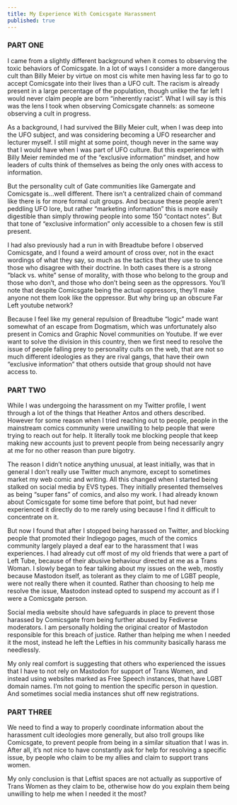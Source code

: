 ```yaml
---
title: My Experience With Comicsgate Harassment
published: true
---
```

### PART ONE

I came from a slightly different background when it comes to observing the toxic behaviors of Comicsgate. In a lot of ways I consider a more dangerous cult than Billy Meier by virtue on most cis white men having less far to go to accept Comicsgate into their lives than a UFO cult. The racism is already present in a large percentage of the population, though unlike the far left I would never claim people are born “inherently racist”. What I will say is this was the lens I took when observing Comicsgate channels: as someone observing a cult in progress.

As a background, I had survived the Billy Meier cult, when I was deep into the UFO subject, and was considering becoming a UFO researcher and lecturer myself. I still might at some point, though never in the same way that I would have when I was part of UFO culture. But this experience with Billy Meier reminded me of the “exclusive information” mindset, and how leaders of cults think of themselves as being the only ones with access to information.

But the personality cult of Gate communities like Gamergate and Comicsgate is...well different. There isn’t a centralized chain of command like there is for more formal cult groups. And because these people aren’t peddling UFO lore, but rather “marketing information” this is more easily digestible than simply throwing people into some 150 “contact notes”. But that tone of “exclusive information” only accessible to a chosen few is still present.

I had also previously had a run in with Breadtube before I observed Comicsgate, and I found a weird amount of cross over, not in the exact wordings of what they say, so much as the tactics that they use to silence those who disagree with their doctrine. In both cases there is a strong “black vs. white” sense of morality, with those who belong to the group and those who don’t, and those who don’t being seen as the oppressors. You’ll note that despite Comicsgate being the actual oppressors, they’ll make anyone not them look like the oppressor. But why bring up an obscure Far Left youtube network?

Because I feel like my general repulsion of Breadtube “logic” made want somewhat of an escape from Dogmatism, which was unfortunately also present in Comics and Graphic Novel communities on Youtube. If we ever want to solve the division in this country, then we first need to resolve the issue of people falling prey to personality cults on the web, that are not so much different ideologies as they are rival gangs, that have their own “exclusive information” that others outside that group should not have access to.

### PART TWO

While I was undergoing the harassment on my Twitter profile, I went through a lot of the things that Heather Antos and others described. However for some reason when I tried reaching out to people, people in the mainstream comics community were unwilling to help people that were trying to reach out for help. It literally took me blocking people that keep making new accounts just to prevent people from being necessarily angry at me for no other reason than pure bigotry.

The reason I didn’t notice anything unusual, at least initially, was that in general I don’t really use Twitter much anymore, except to sometimes market my web comic and writing. All this changed when I started being stalked on social media by EVS types. They initially presented themselves as being “super fans” of comics, and also my work. I had already known about Comicsgate for some time before that point, but had never experienced it directly do to me rarely using because I find it difficult to concentrate on it.

But now I found that after I stopped being harassed on Twitter, and blocking people that promoted their Indiegogo pages, much of the comics community largely played a deaf ear to the harassment that I was experiences. I had already cut off most of my old friends that were a part of Left Tube, because of their abusive behaviour directed at me as a Trans Woman. I slowly began to fear talking about my issues on the web, mostly because Mastodon itself, as tolerant as they claim to me of LGBT people, were not really there when it counted. Rather than choosing to help me resolve the issue, Mastodon instead opted to suspend my account as if I were a Comicsgate person.

Social media website should have safeguards in place to prevent those harassed by Comicsgate from being further abused by Fediverse moderators. I am personally holding the original creator of Mastodon responsible for this breach of justice. Rather than helping me when I needed it the most, instead he left the Lefties in his community basically harass me needlessly.

My only real comfort is suggesting that others who experienced the issues that I have to not rely on Mastodon for support of Trans Women, and instead using websites marked as Free Speech instances, that have LGBT domain names. I’m not going to mention the specific person in question. And sometimes social media instances shut off new registrations.

### PART THREE

We need to find a way to properly coordinate information about the harassment cult ideologies more generally, but also troll groups like Comicsgate, to prevent people from being in a similar situation that I was in. After all, it’s not nice to have constantly ask for help for resolving a specific issue, by people who claim to be my allies and claim to support trans women.

My only conclusion is that Leftist spaces are not actually as supportive of Trans Women as they claim to be, otherwise how do you explain them being unwilling to help me when I needed it the most?
